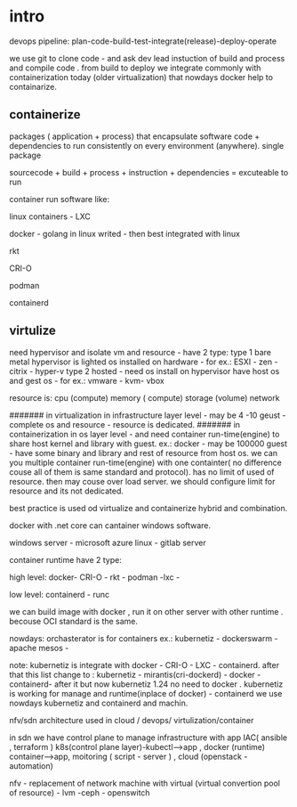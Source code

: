 # intro

devops pipeline:
plan-code-build-test-integrate(release)-deploy-operate


we use git to clone code - and ask dev lead instuction of build and process and compile code . from build to deploy we integrate commonly with containerization today (older virtualization) that nowdays docker help to containarize.

## containerize
packages ( application + process) that encapsulate software code + dependencies to run consistently on every environment (anywhere). single package

sourcecode + build + process + instruction + dependencies = excuteable to run


container run software like: 

linux containers - LXC

docker -  golang in linux writed - then best integrated with linux

rkt

CRI-O

podman

containerd


## virtulize

need hypervisor and isolate vm and resource - have 2 type:
type 1 bare metal hypervisor is lighted os installed on hardware - for ex.:  ESXI - zen -citrix -  hyper-v
type 2 hosted - need os install on hypervisor have host os and gest os - for ex.: vmware - kvm- vbox


resource is:
cpu (compute)
memory ( compute)
storage (volume)
network 

####### in virtualization in infrastructure layer level - may be  4 -10 geust - complete os and resource - resource is dedicated.
####### in containerization in os layer level - and need container run-time(engine) to share host kernel and library with guest. ex.: docker - may be 100000 guest - have some binary and library and rest of resource from host os. we can you multiple container run-time(engine) with one containter( no difference couse all of them is same standard and protocol).  has no limit of used of resource. then may couse over load server. we should configure limit for resource and its not dedicated.

best practice is used od virtualize and containerize hybrid and combination.


docker with .net core can cantainer windows software.

windows server - microsoft azure
linux - gitlab server


container runtime have 2 type:

high level:
docker- CRI-O  - rkt - podman -lxc -

low level:
containerd - runc

we can build image with docker , run it on other server with other runtime . becouse OCI standard is the same.

nowdays: orchasterator is for containers ex.: kubernetiz - dockerswarm - apache mesos -



note:
kubernetiz is integrate with docker - CRI-O - LXC - containerd.  after that
this list change to :
kubernetiz - mirantis(cri-dockerd) - docker - containerd- after it
but now kubernetiz 1.24 no need to docker . kubernetiz is working for manage and runtime(inplace of docker) - containerd
we use nowdays kubernetiz and containerd and machin.


nfv/sdn architecture used in cloud / devops/ virtulization/container


in sdn we have control plane to manage infrastructure with app 
IAC( ansible , terraform ) 
k8s(control plane layer)-kubectl-->app , 
docker (runtime) container-->app, 
moitoring ( script - server ) , 
cloud (openstack - automation)


nfv - replacement of network machine with virtual (virtual convertion pool of resource) - lvm -ceph - openswitch









